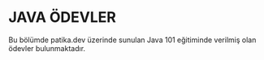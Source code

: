 # JAVA ÖDEVLER
Bu bölümde patika.dev üzerinde sunulan Java 101 eğitiminde verilmiş olan ödevler bulunmaktadır.
